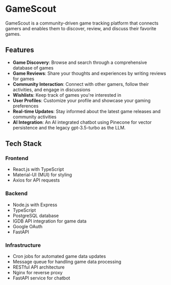 # GameScout

GameScout is a community-driven game tracking platform that connects gamers and enables them to discover, review, and discuss their favorite games.

## Features

- **Game Discovery**: Browse and search through a comprehensive database of games
- **Game Reviews**: Share your thoughts and experiences by writing reviews for games
- **Community Interaction**: Connect with other gamers, follow their activities, and engage in discussions
- **Wishlists**: Keep track of games you're interested in
- **User Profiles**: Customize your profile and showcase your gaming preferences
- **Real-time Updates**: Stay informed about the latest game releases and community activities
- **AI Integration**: An AI integrated chatbot using Pinecone for vector persistence and the legacy gpt-3.5-turbo as the LLM.

## Tech Stack

### Frontend
- React.js with TypeScript
- Material-UI (MUI) for styling
- Axios for API requests

### Backend
- Node.js with Express
- TypeScript
- PostgreSQL database
- IGDB API integration for game data
- Google OAuth
- FastAPI 

### Infrastructure
- Cron jobs for automated game data updates
- Message queue for handling game data processing
- RESTful API architecture
- Nginx for reverse proxy
- FastAPI service for chatbot
